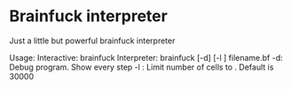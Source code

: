 # Brainfuck interpreter
Just a little but powerful brainfuck interpreter

Usage: 
    Interactive: brainfuck
    Interpreter: brainfuck [-d] [-l <cell-limit>] filename.bf
		-d: Debug program. Show every step
		-l <cell-limit>: Limit number of cells to <cell-limit>. Default is 30000